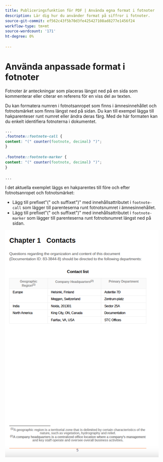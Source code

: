 ```yaml
---
title: Publiceringsfunktion för PDF | Använda egna format i fotnoter
description: Lär dig hur du använder format på siffror i fotnoter.
source-git-commit: ef562c43f5b70d3fe425427108ad8277e1456f24
workflow-type: tm+mt
source-wordcount: '171'
ht-degree: 0%

---
```


# Använda anpassade format i fotnoter

Fotnoter är anteckningar som placeras längst ned på en sida som kommenterar eller citerar en referens för en viss del av texten.

Du kan formatera numren i fotnotsanropet som finns i ämnesinnehållet och fotnotsmärket som finns längst ned på sidan. Du kan till exempel lägga till hakparenteser runt numret eller ändra deras färg. Med de här formaten kan du enkelt identifiera fotnoterna i dokumentet.

```css
...
.footnote::footnote-call { 
content: "(" counter(footnote, decimal) ")"; 
} 

.footnote::footnote-marker { 
content: "(" counter(footnote, decimal) ")"; 
} 

...
```

I det aktuella exemplet läggs en hakparentes till före och efter fotnotsanropet och fotnotsmärket:

* Lägg till prefixet&quot;(&quot; och suffixet&quot;)&quot; med innehållsattributet i `footnote-call` som lägger till parenteserna runt fotnotsnumret i ämnesinnehållet.
* Lägg till prefixet&quot;(&quot; och suffixet&quot;)&quot; med innehållsattributet i `footnote-marker` som lägger till parenteserna runt fotnotsnumret längst ned på sidan.

<img src="./assets/pdf-output-footer-numbers.png" alt="Sidfot i utdata från PDF" width="500">
